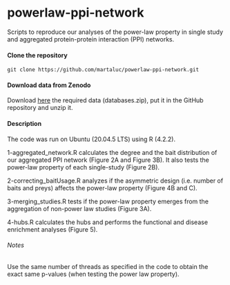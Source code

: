 # powerlaw-ppi-network

Scripts to reproduce our analyses of the power-law property in single study and aggregated protein-protein interaction (PPI) networks.

#### Clone the repository

```
git clone https://github.com/martaluc/powerlaw-ppi-network.git
```

#### Download data from Zenodo
Download [here](https://doi.org/10.5281/zenodo.7695121) the required data (databases.zip), put it in the GitHub repository and unzip it.

#### Description
The code was run on Ubuntu (20.04.5 LTS) using R (4.2.2).

1-aggregated_network.R calculates the degree and the bait distribution of our aggregated PPI network (Figure 2A and Figure 3B). It also tests the power-law property of each single-study (Figure 2B).

2-correcting_baitUsage.R analyzes if the asymmetric design (i.e. number of baits and preys) affects the power-law property (Figure 4B and C).

3-merging_studies.R tests if the power-law property emerges from the aggregation of non-power law studies (Figure 3A).

4-hubs.R calculates the hubs and performs the functional and disease enrichment analyses (Figure 5).


###### Notes
Use the same number of threads as specified in the code to obtain the exact same p-values (when testing the power law property).
